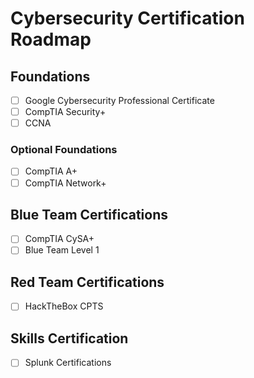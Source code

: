 # Cybersecurity Certification Roadmap

## Foundations
- [ ] Google Cybersecurity Professional Certificate
- [ ] CompTIA Security+
- [ ] CCNA

### Optional Foundations
- [ ] CompTIA A+
- [ ] CompTIA Network+

## Blue Team Certifications
- [ ] CompTIA CySA+
- [ ] Blue Team Level 1

## Red Team Certifications
- [ ] HackTheBox CPTS

## Skills Certification
- [ ] Splunk Certifications